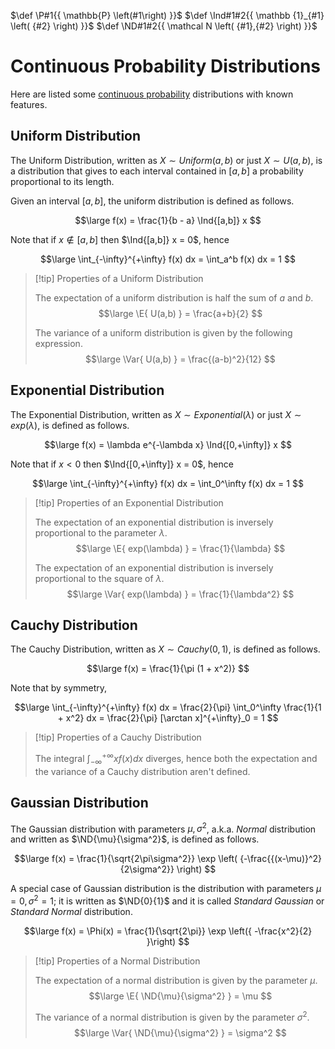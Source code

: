 $\def \P#1{{ \mathbb{P} \left(#1\right) }}$
$\def \Ind#1#2{{ \mathbb {1}_{#1} \left( {#2} \right) }}$
$\def \ND#1#2{{ \mathcal N \left( {#1},{#2} \right) }}$

# Continuous Probability Distributions

Here are listed some [continuous probability](/Probability/Continuous/Continuous%20Probability.md) distributions with known features.

## Uniform Distribution

The Uniform Distribution, written as $X \sim Uniform(a,b)$ or just $X \sim U(a,b)$, is a distribution that gives to each interval contained in $[a,b]$ a probability proportional to its length.

Given an interval $[a,b]$, the uniform distribution is defined as follows.

$$\large
	f(x) = \frac{1}{b - a} \Ind{[a,b]} x
$$

Note that if $x \not \in [a,b]$ then $\Ind{[a,b]} x = 0$, hence

$$\large
	\int_{-\infty}^{+\infty} f(x) dx =
	\int_a^b f(x) dx = 1
$$

> [!tip] Properties of a Uniform Distribution
> 
> The expectation of a uniform distribution is half the sum of $a$ and $b$.
> $$\large
> 	\E{ U(a,b) } = \frac{a+b}{2}
> $$
> 
> The variance of a uniform distribution is given by the following expression.
> $$\large
> 	\Var{ U(a,b) } = \frac{(a-b)^2}{12}
> $$

## Exponential Distribution

The Exponential Distribution, written as $X \sim Exponential(\lambda)$ or just $X \sim exp(\lambda)$, is defined as follows.

$$\large
	f(x) = \lambda e^{-\lambda x} \Ind{[0,+\infty]} x
$$

Note that if $x < 0$ then $\Ind{[0,+\infty]} x = 0$, hence

$$\large
	\int_{-\infty}^{+\infty} f(x) dx =
	\int_0^\infty f(x) dx = 1
$$

> [!tip] Properties of an Exponential Distribution
> 
> The expectation of an exponential distribution is inversely proportional to the parameter $\lambda$.
> $$\large
> 	\E{ exp(\lambda) } = \frac{1}{\lambda}
> $$
> 
> The expectation of an exponential distribution is inversely proportional to the square of $\lambda$.
> $$\large
> 	\Var{ exp(\lambda) } = \frac{1}{\lambda^2}
> $$

## Cauchy Distribution

The Cauchy Distribution, written as $X \sim Cauchy(0,1)$, is defined as follows.

$$\large
	f(x) = \frac{1}{\pi (1 + x^2)}
$$

Note that by symmetry,

$$\large
	\int_{-\infty}^{+\infty} f(x) dx =
	\frac{2}{\pi} \int_0^\infty \frac{1}{1 + x^2} dx =
	\frac{2}{\pi} [\arctan x]^{+\infty}_0 = 1
$$

> [!tip] Properties of a Cauchy Distribution
> 
> The integral $\int_{-\infty}^{+\infty} x f(x) dx$ diverges, hence both the expectation and the variance of a Cauchy distribution aren't defined.

## Gaussian Distribution

The Gaussian distribution with parameters $\mu,\sigma^2$, a.k.a. *Normal* distribution and written as $\ND{\mu}{\sigma^2}$, is defined as follows.

$$\large
	f(x) = \frac{1}{\sqrt{2\pi\sigma^2}}
	\exp \left( {-\frac{{(x-\mu)}^2}{2\sigma^2}} \right)
$$

A special case of Gaussian distribution is the distribution with parameters $\mu = 0, \sigma^2 = 1$; it is written as $\ND{0}{1}$ and it is called *Standard Gaussian* or *Standard Normal* distribution.

$$\large
	f(x) = \Phi(x) = \frac{1}{\sqrt{2\pi}}
	\exp \left({ -\frac{x^2}{2} }\right)
$$

> [!tip] Properties of a Normal Distribution
> 
> The expectation of a normal distribution is given by the parameter $\mu$.
> $$\large
> 	\E{ \ND{\mu}{\sigma^2} } = \mu
> $$
> 
> The variance of a normal distribution is given by the parameter $\sigma^2$.
> $$\large
> 	\Var{ \ND{\mu}{\sigma^2} } = \sigma^2
> $$
